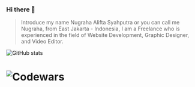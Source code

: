 ### Hi there 👋

> Introduce my name Nugraha Alifta Syahputra or you can call me Nugraha, from East Jakarta - Indonesia, I am a Freelance who is experienced in the field of Website Development, Graphic Designer, and Video Editor.

![GitHub stats](https://github-readme-stats.vercel.app/api?username=Nugraha05&show_icons=true)  
# ![Codewars](https://github.r2v.ch/codewars?user=Nugraha05&stroke=rgb(244,248,252))
